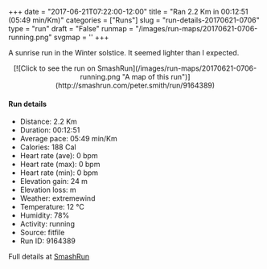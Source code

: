 +++
date = "2017-06-21T07:22:00-12:00"
title = "Ran 2.2 Km in 00:12:51 (05:49 min/Km)"
categories = ["Runs"]
slug = "run-details-20170621-0706"
type = "run"
draft = "False"
runmap = "/images/run-maps/20170621-0706-running.png"
svgmap = '<polyline points="74 73, 67 78, 67 79, 65 87, 59 88, 16 78, 3 61, 12 55, 0 32, 33 21, 61 12, 100 18, 96 25, 74 23, 80 34, 91 36, 95 27">'
+++

A sunrise run in the Winter solstice. It seemed lighter than I expected. 

<!--more-->

<center>
[![Click to see the run on SmashRun](/images/run-maps/20170621-0706-running.png "A map of this run")](http://smashrun.com/peter.smith/run/9164389)
</center>

#### Run details

* Distance: 2.2 Km
* Duration: 00:12:51
* Average pace: 05:49 min/Km
* Calories: 188 Cal
* Heart rate (ave): 0 bpm
* Heart rate (max): 0 bpm
* Heart rate (min): 0 bpm
* Elevation gain: 24 m
* Elevation loss:  m
* Weather: extremewind
* Temperature: 12 &deg;C
* Humidity: 78%
* Activity: running
* Source: fitfile
* Run ID: 9164389

Full details at [SmashRun](http://smashrun.com/peter.smith/run/9164389)